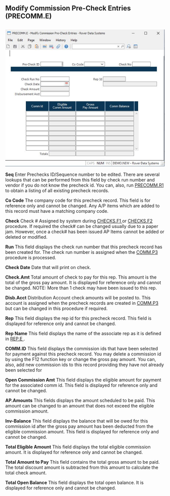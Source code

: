 ##  Modify Commission Pre-Check Entries (PRECOMM.E)

<PageHeader />

##

![](./PRECOMM-E-1.jpg)

**Seq** Enter Prechecks ID/Sequence number to be edited. There are several lookups that can be performed from this field by check run number and vendor if you do not know the precheck id. You can, also, run [ PRECOMM.R1 ](../../../../../rover/AP-OVERVIEW/AP-REPORT/PRECOMM-R1/README.md) to obtain a listing of all existing precheck records.   
  
**Co Code** The company code for this precheck record. This field is for
reference only and cannot be changed. Any A/P items which are added to this
record must have a matching company code.  
  
**Check** Check # Assigned by system during [ CHECKS.F1 ](../../../../../rover/AP-OVERVIEW/AP-REPORT/CHECKS-F1/README.md) or [ CHECKS.F2 ](../../../../../rover/AP-OVERVIEW/AP-REPORT/CHECKS-F2/README.md) procedure. If required the check# can be changed usually due to a paper jam. However, once a check# has been issued AP Items cannot be added or deleted or modified.   
  
**Run** This field displays the check run number that this precheck record has been created for. The check run number is assigned when the [ COMM.P3 ](../../../AP-PROCESS/COMM-P3/README.md) procedure is processed.   
  
**Check Date** Date that will print on check.  
  
**Check.Amt** Total amount of check to pay for this rep. This amount is the
total of the gross pay amount. It is displayed for reference only and cannot
be changed. NOTE: More than 1 check may have been issued to this rep.  
  
**Disb.Acct** Distribution Account check amounts will be posted to. This account is assigned when the precheck records are created in [ COMM.P3 ](../../../AP-PROCESS/COMM-P3/README.md) but can be changed in this procedure if required.   
  
**Rep** This field displays the rep id for this precheck record. This field is
displayed for reference only and cannot be changed.  
  
**Rep Name** This field displays the name of the associate rep as it is defined in [ REP.E ](REP-E/README.md) .   
  
**COMM.ID** This field displays the commission ids that have been selected for
payment against this precheck record. You may delete a commission id by using
the F12 function key or change the gross pay amount. You can, also, add new
commission ids to this record providing they have not already been selected
for  
  
**Open Commission Amt** This field displays the eligible amount for payment
for the associated comm id. This field is displayed for reference only and
cannot be changed.  
  
**AP.Amounts** This fields displays the amount scheduled to be paid. This
amount can be changed to an amount that does not exceed the eligible
commission amount.  
  
**Inv-Balance** This field displays the balance that will be owed for this
commission id after the gross pay amount has been deducted from the eligible
commission amount. This field is displayed for reference only and cannot be
changed.  
  
**Total Eligible Amount** This field displays the total eligible commission
amount. It is displayed for reference only and cannot be changed.  
  
**Total Amount to Pay** This field contains the total gross amount to be paid.
The total discount amount is subtracted from this amount to calculate the
total check amount.  
  
**Total Open Balance** This field displays the total open balance. It is
displayed for reference only and cannot be changed.  
  
  
<badge text= "Version 8.10.57" vertical="middle" />

<PageFooter />